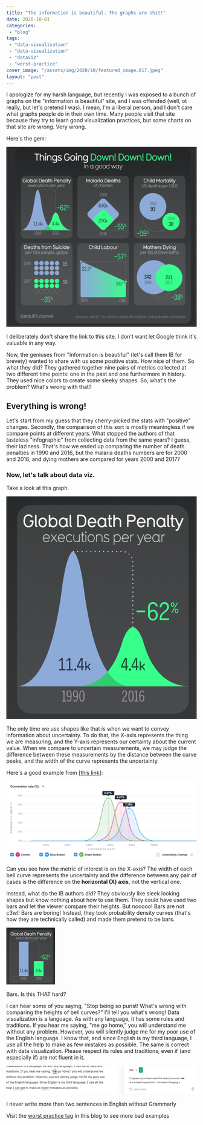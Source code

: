 ```yaml
---
title: "The information is beautiful. The graphs are shit!"
date: 2020-10-01
categories: 
 - "blog"
tags: 
 - "data-visualisation"
 - "data-visualization"
 - "dataviz"
 - "worst-practice"
cover_image: "/assets/img/2020/10/featured_image.017.jpeg"
layout: "post"
---
```


I apologize for my harsh language, but recently I was exposed to a bunch of graphs on the "information is beautiful" site, and I was offended (well, ot really, but let's pretend I was). I mean, I'm a liberal person, and I don't care what graphs people do in their own time. Many people visit that site because they try to learn good visualization practices, but some charts on that site are wrong. Very wrong.

Here's the gem:

![](/assets/img/2020/10/image.png?w=1024)

I deliberately don't share the link to this site. I don't want let Google think it's valuable in any way.

Now, the geniuses from "Information is beautiful" (let's call them IB for brevety) wanted to share with us some positive stats. How nice of them. So what they did? They gathered together nine pairs of metrics collected at two different time points: one in the past and one furthermore in history. They used nice colors to create some sleeky shapes. So, what's the problem? What's wrong with that?

## Everything is wrong!

Let's start from my guess that they cherry-picked the stats with "positive" changes. Secondly, the comparison of this sort is mostly meaningless if we compare points at different years. What stopped the authors of that tasteless "infographic" from collecting data from the same years? I guess, their laziness. That's how we ended up comparing the number of death penalties in 1990 and 2016, but the malaria deaths numbers are for 2000 and 2016, and dying mothers are compared for years 2000 and 2017?

### Now, let's talk about data viz.

Take a look at this graph.

![](/assets/img/2020/10/image-1.png?w=879)

The only time we use shapes like that is when we want to convey information about uncertainty. To do that, the X-axis represents the thing we are measuring, and the Y-axis represents our certainty about the current value. When we compare to uncertain measurements, we may judge the difference between these measurements by the distance between the curve peaks, and the width of the curve represents the uncertainty.

Here's a good example from \[[this link](https://vwo.com/why-us/technology/bayesian-statistics/)\]:

![](/assets/img/2020/10/image-2.png?w=1024)

Can you see how the metric of interest is on the X-axis? The width of each bell curve represents the uncertainty and the difference between any pair of cases is the difference on the **horizontal (X) axis**, not the vertical one.

Instead, what do the IB authors did? They obviously like sleek looking shapes but know nothing about how to use them. They could have used two bars and let the viewer compare their heights. But nooooo! Bars are not c3wl! Bars are boring! Instead, they took probability density curves (that's how they are technically called) and made them pretend to be bars.


![](/assets/img/2020/10/after.png?w=129)

Bars. Is this THAT hard?

I can hear some of you saying, "Stop being so purist! What's wrong with comparing the heights of bell curves?" I'll tell you what's wrong! Data visualization is a language. As with any language, it has some rules and traditions. If you hear me saying, "me go home," you will understand me without any problem. However, you will silently judge me for my poor use of the English language. I know that, and since English is my third language, I use all the help to make as few mistakes as possible. The same is correct with data visualization. Please respect its rules and traditions, even if (and especially if) are not fluent in it.

![](/assets/img/2020/10/image-3.png?w=1024)

I never write more than two sentences in English without Grammarly

Visit the [worst practice tag](https://gorelik.net/tag/worst-practice/) in this blog to see more bad examples
